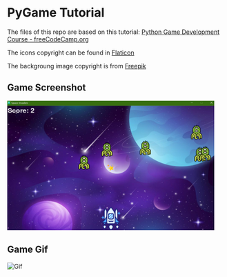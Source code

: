 # PyGame Tutorial

The files of this repo are based on this tutorial: [Python Game Development Course - freeCodeCamp.org
 ](https://www.youtube.com/watch?v=FfWpgLFMI7w)

The icons copyright can be found in [Flaticon](https://www.flaticon.com/)

The backgroung image copyright is from [Freepik](https://www.freepik.com/free-vector/gradient-galaxy-background_14658088.htm)

## Game Screenshot
<img src="game_image.png" width="480" height="300">

## Game Gif
![Gif](space_invaders2022.gif)



